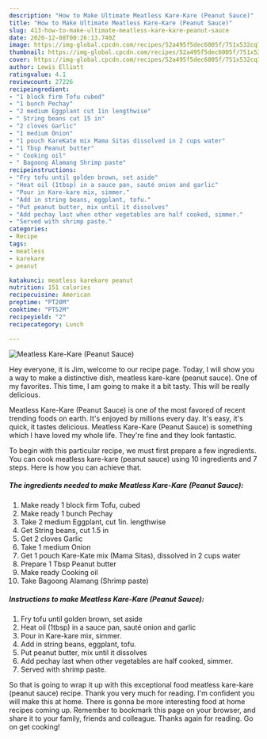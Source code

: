```yaml
---
description: "How to Make Ultimate Meatless Kare-Kare (Peanut Sauce)"
title: "How to Make Ultimate Meatless Kare-Kare (Peanut Sauce)"
slug: 413-how-to-make-ultimate-meatless-kare-kare-peanut-sauce
date: 2020-12-08T00:26:13.740Z
image: https://img-global.cpcdn.com/recipes/52a495f5dec6005f/751x532cq70/meatless-kare-kare-peanut-sauce-recipe-main-photo.jpg
thumbnail: https://img-global.cpcdn.com/recipes/52a495f5dec6005f/751x532cq70/meatless-kare-kare-peanut-sauce-recipe-main-photo.jpg
cover: https://img-global.cpcdn.com/recipes/52a495f5dec6005f/751x532cq70/meatless-kare-kare-peanut-sauce-recipe-main-photo.jpg
author: Lewis Elliott
ratingvalue: 4.1
reviewcount: 27226
recipeingredient:
- "1 block firm Tofu cubed"
- "1 bunch Pechay"
- "2 medium Eggplant cut 1in lengthwise"
- " String beans cut 15 in"
- "2 cloves Garlic"
- "1 medium Onion"
- "1 pouch KareKate mix Mama Sitas dissolved in 2 cups water"
- "1 Tbsp Peanut butter"
- " Cooking oil"
- " Bagoong Alamang Shrimp paste"
recipeinstructions:
- "Fry tofu until golden brown, set aside"
- "Heat oil (1tbsp) in a sauce pan, sauté onion and garlic"
- "Pour in Kare-kare mix, simmer."
- "Add in string beans, eggplant, tofu."
- "Put peanut butter, mix until it dissolves"
- "Add pechay last when other vegetables are half cooked, simmer."
- "Served with shrimp paste."
categories:
- Recipe
tags:
- meatless
- karekare
- peanut

katakunci: meatless karekare peanut 
nutrition: 151 calories
recipecuisine: American
preptime: "PT20M"
cooktime: "PT52M"
recipeyield: "2"
recipecategory: Lunch

---
```



![Meatless Kare-Kare (Peanut Sauce)](https://img-global.cpcdn.com/recipes/52a495f5dec6005f/751x532cq70/meatless-kare-kare-peanut-sauce-recipe-main-photo.jpg)

Hey everyone, it is Jim, welcome to our recipe page. Today, I will show you a way to make a distinctive dish, meatless kare-kare (peanut sauce). One of my favorites. This time, I am going to make it a bit tasty. This will be really delicious.



Meatless Kare-Kare (Peanut Sauce) is one of the most favored of recent trending foods on earth. It's enjoyed by millions every day. It's easy, it's quick, it tastes delicious. Meatless Kare-Kare (Peanut Sauce) is something which I have loved my whole life. They're fine and they look fantastic.


To begin with this particular recipe, we must first prepare a few ingredients. You can cook meatless kare-kare (peanut sauce) using 10 ingredients and 7 steps. Here is how you can achieve that.

<!--inarticleads1-->

##### The ingredients needed to make Meatless Kare-Kare (Peanut Sauce):

1. Make ready 1 block firm Tofu, cubed
1. Make ready 1 bunch Pechay
1. Take 2 medium Eggplant, cut 1in. lengthwise
1. Get  String beans, cut 1.5 in
1. Get 2 cloves Garlic
1. Take 1 medium Onion
1. Get 1 pouch Kare-Kate mix (Mama Sitas), dissolved in 2 cups water
1. Prepare 1 Tbsp Peanut butter
1. Make ready  Cooking oil
1. Take  Bagoong Alamang (Shrimp paste)




<!--inarticleads2-->

##### Instructions to make Meatless Kare-Kare (Peanut Sauce):

1. Fry tofu until golden brown, set aside
1. Heat oil (1tbsp) in a sauce pan, sauté onion and garlic
1. Pour in Kare-kare mix, simmer.
1. Add in string beans, eggplant, tofu.
1. Put peanut butter, mix until it dissolves
1. Add pechay last when other vegetables are half cooked, simmer.
1. Served with shrimp paste.




So that is going to wrap it up with this exceptional food meatless kare-kare (peanut sauce) recipe. Thank you very much for reading. I'm confident you will make this at home. There is gonna be more interesting food at home recipes coming up. Remember to bookmark this page on your browser, and share it to your family, friends and colleague. Thanks again for reading. Go on get cooking!
